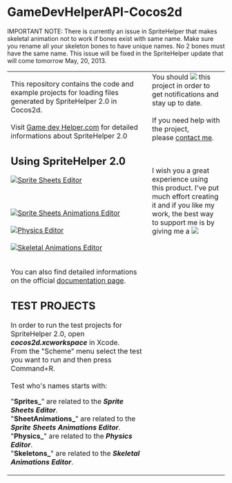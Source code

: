 GameDevHelperAPI-Cocos2d
========================

IMPORTANT NOTE:
There is currently an issue in SpriteHelper that makes skeletal animation not to work if bones exist with same name.
Make sure you rename all your skeleton bones to have unique names. No 2 bones must have the same name. 
This issue will be fixed in the SpriteHelper update that will come tomorrow May, 20, 2013.


<table border="0">
<tr>
<td width="65%">

This repository contains the code and example projects for loading files generated by SpriteHelper 2.0 in Cocos2d.<br>
<br>
Visit <a href="http://www.gamedevhelper.com">Game dev Helper.com</a> for detailed informations about SpriteHelper 2.0
<br>
<h2>Using SpriteHelper 2.0</h2>

<a href="http://youtu.be/ubsFw7cndq0" target="_blank"><img src="http://www.gamedevhelper.com/githubReadme/SpriteHelperSpriteSheetsEditorVideo.png" alt="Sprite Sheets Editor"></a>

<br>
<br>
<a href="http://youtu.be/Qq3wVPsP-4A" target="_blank"><img src="http://www.gamedevhelper.com/githubReadme/SpriteHelperSpriteSheetAnimationVideo.png" alt="Sprite Sheets Animations Editor"></a>

<br>
<br>
<a href="http://youtu.be/r9IwtkK55dU" target="_blank"><img src="http://www.gamedevhelper.com/githubReadme/SpriteHelperPhysicsEditorVideo.png" alt="Physics Editor"></a>

<br>
<br>
<a href="http://youtu.be/jmN74afkBcY" target="_blank"><img src="http://www.gamedevhelper.com/githubReadme/SpriteHelperSkeletalAnimationVideo.png" alt="Skeletal Animations Editor"></a>

<br>
<br>


You can also find detailed informations on the official <a href="http://www.gamedevhelper.com">documentation page</a>.
<br>
<h2>TEST PROJECTS</h2>

In order to run the test projects for SpriteHelper 2.0, open <b><i>cocos2d.xcworkspace</i></b> in Xcode.<br>
From the "Scheme" menu select the test you want to run and then press Command+R.<br>
<br>
Test who's names starts with:<br>

"<b>Sprites_</b>" are related to the <b><i>Sprite Sheets Editor</i></b>.<br/>
"<b>SheetAnimations_</b>" are related to the <b><i>Sprite Sheets Animations Editor</i></b>.<br/>
"<b>Physics_</b>" are related to the <b><i>Physics Editor</i></b>.<br/>
"<b>Skeletons_</b>" are related to the <b><i>Skeletal Animations Editor</i></b>.<br/>
</td>
<td width="35%" valign="top">
You should <a><img src="http://www.gamedevhelper.com/githubReadme/watch.png"></a> this project in order to get notifications and stay up to date.<br><br>
If you need help with the project,<br>please <a href="http://www.gamedevhelper.com/contact/" target="_blank">contact me</a>.

<br><br>
I wish you a great experience using this product. I've put much effort creating it and if you like my work, the best way to support me is by giving me a <a><img src="http://www.gamedevhelper.com/githubReadme/star.png"></a>
</td>
</tr>
</table>